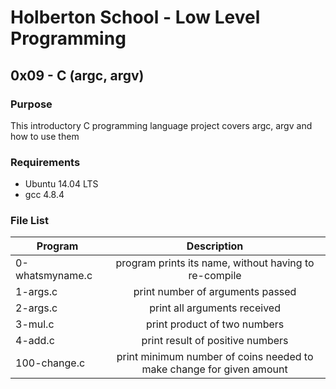 # Holberton School - Low Level Programming
## 0x09 - C (argc, argv)

### Purpose
This introductory C programming language project covers
argc, argv and how to use them

### Requirements
* Ubuntu 14.04 LTS
* gcc 4.8.4

### File List
| Program         | Description                                              |
| --------------- |:--------------------------------------------------------:|
| 0-whatsmyname.c | program prints its name, without having to re-compile |
| 1-args.c | print number of arguments passed |
| 2-args.c | print all arguments received |
| 3-mul.c | print product of two numbers |
| 4-add.c | print result of positive numbers |
| 100-change.c | print minimum number of coins needed to make change for given amount |
